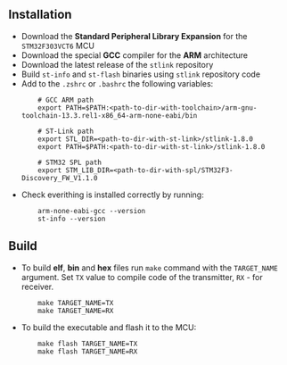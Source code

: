 ## Installation
- Download the **Standard Peripheral Library Expansion** for the `STM32F303VCT6` MCU
- Download the special **GCC** compiler for the **ARM** architecture
- Download the latest release of the `stlink` repository 
- Build `st-info` and `st-flash` binaries using `stlink` repository code
- Add to the `.zshrc` or `.bashrc` the following variables:
    ```
        # GCC ARM path 
        export PATH=$PATH:<path-to-dir-with-toolchain>/arm-gnu-toolchain-13.3.rel1-x86_64-arm-none-eabi/bin

        # ST-Link path 
        export STL_DIR=<path-to-dir-with-st-link>/stlink-1.8.0
        export PATH=$PATH:<path-to-dir-with-st-link>/stlink-1.8.0

        # STM32 SPL path
        export STM_LIB_DIR=<path-to-dir-with-spl/STM32F3-Discovery_FW_V1.1.0

    ```
- Check everithing is installed correctly by running:
    ```
        arm-none-eabi-gcc --version
        st-info --version
    ```


## Build
- To build **elf**, **bin** and **hex** files run `make` command with the `TARGET_NAME` argument. Set `TX` value to compile code of the transmitter, `RX` - for receiver.
    ```
        make TARGET_NAME=TX
        make TARGET_NAME=RX
    ```

- To build the executable and flash it to the MCU:
    ```
        make flash TARGET_NAME=TX
        make flash TARGET_NAME=RX
    ```